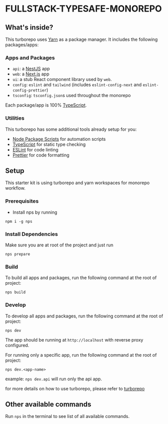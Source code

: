 # FULLSTACK-TYPESAFE-MONOREPO


## What's inside?

This turborepo uses [Yarn](https://classic.yarnpkg.com/lang/en/) as a package manager. It includes the following packages/apps:

### Apps and Packages

- `api`: a [NestJS](https://nestjs.com/) app
- `web`: a [Next.js](https://nextjs.org) app
- `ui`: a stub React component library used by `web`.
- `config`: `eslint` and `tailwind` (includes `eslint-config-next` and `eslint-config-prettier`)
- `tsconfig`: `tsconfig.json`s used throughout the monorepo

Each package/app is 100% [TypeScript](https://www.typescriptlang.org/).

### Utilities

This turborepo has some additional tools already setup for you:

- [Node Package Scripts](https://github.com/sezna/nps#readme) for automation scripts
- [TypeScript](https://www.typescriptlang.org/) for static type checking
- [ESLint](https://eslint.org/) for code linting
- [Prettier](https://prettier.io) for code formatting

## Setup
This starter kit is using turborepo and yarn workspaces for monorepo workflow.

### Prerequisites 
- Install nps by running 
```
npm i -g nps
```
### Install Dependencies
Make sure you are at root of the project and just run 

```
nps prepare
```

### Build

To build all apps and packages, run the following command at the root of project:

```
nps build
```

### Develop

To develop all apps and packages, run the following command at the root of project:

```
nps dev
```
The app should be running at `http://localhost` with reverse proxy configured.

For running only a specific app, run the following command at the root of project:

```
nps dev.<app-name>
```

example: `nps dev.api` will run only the api app.


for more details on how to use turborepo, please refer to [turborepo](https://turbo.build/repo)


## Other available commands
Run `nps` in the terminal to see list of all available commands. 
